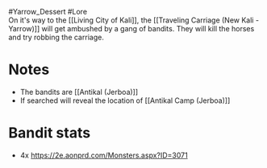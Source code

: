 #Yarrow_Dessert #Lore  
On it's way to the [[Living City of Kali]], the [[Traveling Carriage (New Kali - Yarrow)]] will get ambushed by a gang of bandits. They will kill the horses and try robbing the carriage. 
# Notes
- The bandits are [[Antikal (Jerboa)]]
- If searched will reveal the location of [[Antikal Camp (Jerboa)]]
# Bandit stats
- 4x https://2e.aonprd.com/Monsters.aspx?ID=3071